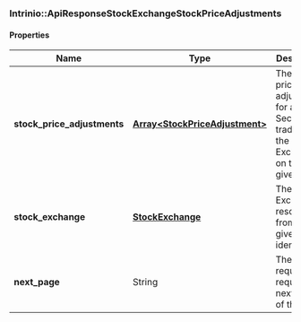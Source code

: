 

[//]: # (CLASS:Intrinio::ApiResponseStockExchangeStockPriceAdjustments)

[//]: # (KIND:object)

### Intrinio::ApiResponseStockExchangeStockPriceAdjustments

#### Properties

[//]: # (START_DEFINITION)

Name | Type | Description
------------ | ------------- | -------------
**stock_price_adjustments** | [**Array&lt;StockPriceAdjustment&gt;**](StockPriceAdjustment.md) | The stock price adjustments for all Securities traded on the Stock Exchange on the given date &nbsp;
**stock_exchange** | [**StockExchange**](StockExchange.md) | The Stock Exchange resolved from the given identifier &nbsp;
**next_page** | String | The token required to request the next page of the data &nbsp;

[//]: # (END_DEFINITION)


[//]: # (CONTAINED_CLASS:Intrinio::StockPriceAdjustment)


[//]: # (CONTAINED_CLASS:Intrinio::StockExchange)



